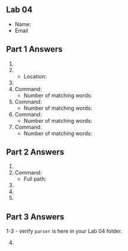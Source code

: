 ## Lab 04

- Name:
- Email

## Part 1 Answers

1. 
2. 
    - Location: 
3. 
4. Command:
    - Number of matching words: 
5. Command:
    - Number of matching words: 
6. Command:
    - Number of matching words: 
7. Command:
    - Number of matching words: 

## Part 2 Answers

1. 
2. Command:
    - Full path: 
3. 
4. 
5. 

## Part 3 Answers

1-3 - verify `parser` is here in your Lab 04 folder.

4. 

